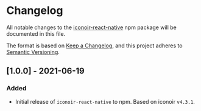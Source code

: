 # Changelog

All notable changes to the [iconoir-react-native](https://www.npmjs.com/package/iconoir-react-native)
npm package will be documented in this file.

The format is based on [Keep a Changelog](https://keepachangelog.com/en/1.0.0/),
and this project adheres to [Semantic Versioning](https://semver.org/spec/v2.0.0.html).

## [1.0.0] - 2021-06-19
### Added
- Initial release of `iconoir-react-native` to npm. Based on iconoir `v4.3.1`.
